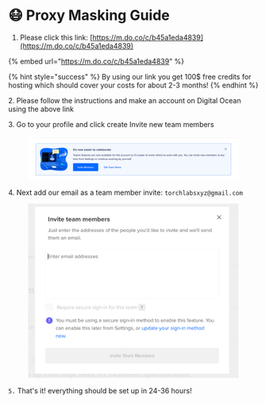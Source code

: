 # 😷 Proxy Masking Guide

1. Please click this link: [https://m.do.co/c/b45a1eda4839](https://m.do.co/c/b45a1eda4839)

{% embed url="https://m.do.co/c/b45a1eda4839" %}

{% hint style="success" %}
By using our link you get 100$ free credits for hosting which should cover your costs for about 2-3 months!
{% endhint %}

2\. Please follow the instructions and make an account on Digital Ocean using the above link

3\. Go to your profile and click create Invite new team members

<figure><img src="../.gitbook/assets/3 (14).png" alt=""><figcaption></figcaption></figure>

4\. Next add our email as a team member invite: `torchlabsxyz@gmail.com`

<figure><img src="../.gitbook/assets/4 (8).png" alt=""><figcaption></figcaption></figure>

`5.` That's it! everything should be set up in 24-36 hours!
